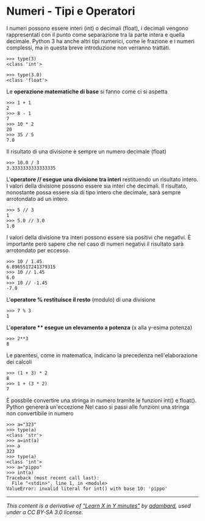 # Numeri - Tipi e Operatori 

I numeri possono essere interi (int) o decimali (float), i decimali vengono rappresentati con il punto come separazione tra la parte intera e quella decimale.
Python 3 ha anche altri tipi numerici, come le frazione e i numeri complessi, ma in questa breve introduzione non verranno trattati.


    >>> type(3)                                            
    <class 'int'>

    >>> type(3.0)
    <class 'float'>

Le **operazione matematiche di base** si fanno come ci si aspetta

    >>> 1 + 1                                              
    2
    >>> 8 - 1
    7
    >>> 10 * 2
    20
    >>> 35 / 5
    7.0

Il risultato di una divisione è sempre un numero decimale (float)

    >>> 10.0 / 3                                            
    3.3333333333333335

L'**operatore // esegue una divisione tra interi** restituendo un risultato intero. 
I valori della divisione possono essere sia interi che decimali. 
Il risultato, nonostante possa essere sia di tipo intero che decimale, sarà sempre arrotondato ad un intero.

    >>> 5 // 3                                              
    1
    >>> 5.0 // 3.0
    1.0

I valori della divisione tra interi possono essere sia positivi che negativi. È importante però sapere che nel caso di numeri negativi il risultato sarà arrotondato per eccesso.

    >>> 10 / 1.45                                          
    6.8965517241379315
    >>> 10 // 1.45
    6.0
    >>> 10 // -1.45
    -7.0


L'**operatore % restituisce il resto** (modulo) di una divisione

    >>> 7 % 3                                              
    1

L'**operatore ** esegue un elevamento a potenza** (x alla y-esima potenza)

    >>> 2**3                                               
    8

Le parentesi, come in matematica, indicano la precedenza nell'elaborazione dei calcoli


    >>> (1 + 3) * 2                                        
    8
    >>> 1 + (3 * 2)
    7

È possbile convertire una stringa in numero tramite le funzioni int() e float().
Python genererà un'eccezione Nel caso si passi alle funzioni una stringa non convertibile in numero 

    >>> a="323"                                            
    >>> type(a)
    <class 'str'>
    >>> a=int(a)
    >>> a
    323
    >>> type(a)
    <class 'int'>
    >>> a="pippo"
    >>> int(a)
    Traceback (most recent call last):
      File "<stdin>", line 1, in <module>
    ValueError: invalid literal for int() with base 10: 'pippo'

---

_This content is a derivative of ["Learn X in Y minutes"](https://github.com/adambard/learnxinyminutes-docs) by [adambard](https://github.com/adambard), used under a CC BY-SA 3.0 license._
